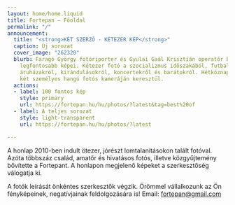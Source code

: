 ```yaml
---
layout: home/home.liquid
title: Fortepan — Főoldal
permalink: "/"
announcement:
  title: "<strong>KÉT SZERZŐ - KÉTEZER KÉP</strong>"
  caption: Új sorozat
  cover_image: "262320"
  blurb: Faragó György fotóriporter és Gyulai Gaál Krisztián operatőr hagyatékának
    legfontosabb képei. Kétezer fotó a szocializmus időszakából, futballpályákról,
    áruházakról, kirándulásokról, koncertekről és barátokról. Hétköznapok és propaganda
    két személyes hangú fotós kameráján keresztül.
  actions:
  - label: 100 fontos kép
    style: primary
    url: https://fortepan.hu/hu/photos/?latest&tag=best%20of
  - label: A teljes sorozat
    style: light-transparent
    url: https://fortepan.hu/hu/photos/?latest

---
```

A honlap 2010-ben indult ötezer, jórészt lomtalanításokon talált fotóval. Azóta többszáz család, amatőr és hivatásos fotós, illetve közgyűjtemény bővítette a Fortepant. A honlapon megjelenő képeket a szerkesztőség válogatja ki.

A fotók leírását önkéntes szerkesztők végzik. Örömmel vállalkozunk az Ön fényképeinek, negatívjainak feldolgozására is! Email: [fortepan@gmail.com](mailto:fortepan@gmail.com)